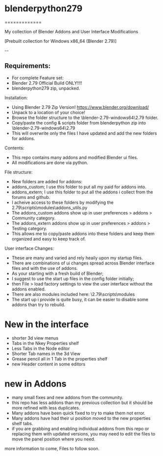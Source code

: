 # blenderpython279
=============

My collection of Blender Addons and User Interface Modifications

[Prebuilt collection for Windows x86_64 (Blender 2.79)]

--

Requirements:
--
* For complete Feature set:
* Blender 2.79 Official Build ONLY!!!!
* blenderpython279 zip, unpacked.

Installation:

* Using Blender 2.79 Zip Version! https://www.blender.org/download/
* Unpack to a location of your choice!
* Browse the folder structure to the \blender-2.79-windows64\2.79 folder.
* Copy/paste the config & scripts folder from blenderpython zip into \blender-2.79-windows64\2.79
* This will overwrite only the files I have updated and add the new folders for addons.

Contents:
* This repo contains many addons and modified Blender ui files.
* All modifications are done via python.

File structure:
* New folders are added for addons:
* addons_custom; I use this folder to put all my paid for addons into.
* addons_extern; I use this folder to put all the addons i collect from the forums and github.
* I acheive access to these folders by modifying the 2.79\scripts\modules\addons_utils.py
* The addons_custom addons show up in user preferences > addons > Community category.
* The addons_extern addons show up in user preferences > addons > Testing category.
* This allows me to copy/paste addons into these folders and keep them organized and easy to keep track of.

User interface Changes:
* These are many and varied and rely heaily upon my startup files.
* There are combinations of ui changes spread across Blender interface files and with the use of addons.
* As your starting with a fresh build of Blender;
* I suggest to use the start up files in the config folder initially;
* then File > load factory settings to view the user interface without the addons enabled.
* There are also modules included here: \2.79\scripts\modules
* The start up i provide is quite busy, it can be easier to disable some addons than try to rebuild. 

# New in the interface
* shorter 3d view menus
* Tabs in the Nkey Properties shelf
* Less Tabs in the Node editor
* Shorter Tab names in the 3d View
* Grease pencil all in 1 Tab in the properties shelf
* new Header content in some editors

# new in Addons
* many small fixes and new addons from the community.
* this repo has less addons than my previous collection but it should be more refined with less duplicates.
* Many addons have been quick fixed to try to make them not error.
* Many addons have had their ui position moved to the new properties shelf tabs.
* if you are grabbing and enabling individual addons from this repo or replacing them with updated versions, you may need to edit the files to move the panel position where you need.


more information to come, Files to follow soon.


